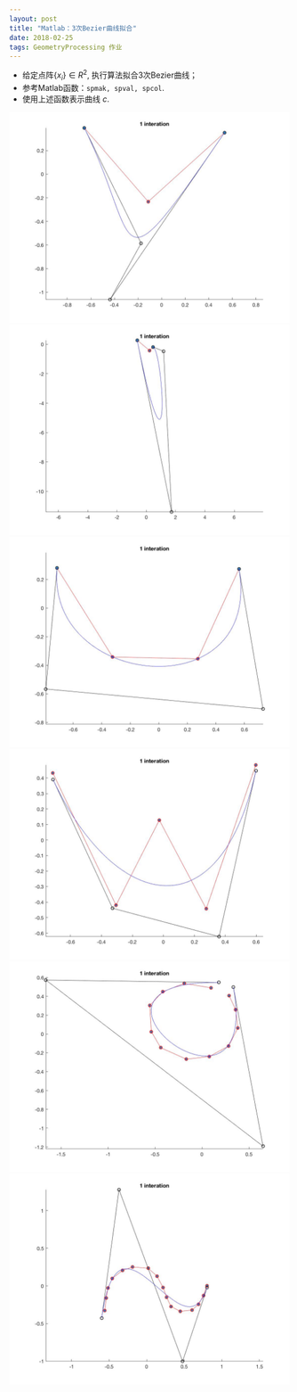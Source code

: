 ```yaml
---
layout: post
title: "Matlab：3次Bezier曲线拟合"
date: 2018-02-25
tags: GeometryProcessing 作业
---
```


 - 给定点阵$\{x_i\}\in R^{2}$, 执行算法拟合3次Bezier曲线；
 - 参考Matlab函数：`spmak, spval, spcol`.
 - 使用上述函数表示曲线 $c$.

![](/images/posts/gp_homework/10Q1.jpg)
![](/images/posts/gp_homework/10Q2.jpg)
![](/images/posts/gp_homework/10Q3.jpg)
![](/images/posts/gp_homework/10Q4.jpg)
![](/images/posts/gp_homework/10Q5.jpg)
![](/images/posts/gp_homework/10Q6.jpg)
